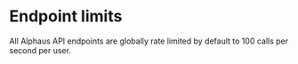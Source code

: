 # Endpoint limits

All Alphaus API endpoints are globally rate limited by default to 100 calls per second per user.

